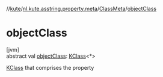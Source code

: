 //[kute](../../../index.md)/[nl.kute.asstring.property.meta](../index.md)/[ClassMeta](index.md)/[objectClass](object-class.md)

# objectClass

[jvm]\
abstract val [objectClass](object-class.md): [KClass](https://kotlinlang.org/api/latest/jvm/stdlib/kotlin.reflect/-k-class/index.html)&lt;*&gt;

[KClass](https://kotlinlang.org/api/latest/jvm/stdlib/kotlin.reflect/-k-class/index.html) that comprises the property
